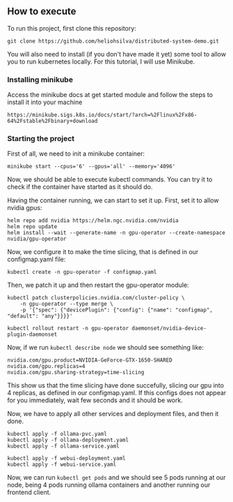 ## How to execute

To run this project, first clone this repository:

```
git clone https://github.com/heliohsilva/distributed-system-demo.git
```

You will also need to install (if you don't have made it yet) some tool to allow you to run
kubernetes locally. For this tutorial, I will use Minikube.

### Installing minikube

Access the minikube docs at get started module and follow the steps to install it into your machine

```
https://minikube.sigs.k8s.io/docs/start/?arch=%2Flinux%2Fx86-64%2Fstable%2Fbinary+download
```

### Starting the project

First of all, we need to init a minikube container:

```
minikube start --cpus='6' --gpus='all' --memory='4096'
```

Now, we should be able to execute kubectl commands. You can try it to check if the container have started as
it should do.

Having the container running, we can start to set it up. First, set it to allow nvidia gpus:

```
helm repo add nvidia https://helm.ngc.nvidia.com/nvidia
helm repo update
helm install --wait --generate-name -n gpu-operator --create-namespace nvidia/gpu-operator

```

Now, we configure it to make the time slicing, that is defined in our configmap.yaml file:

```
kubectl create -n gpu-operator -f configmap.yaml
```

Then, we patch it up and then restart the gpu-operator module:

```
kubectl patch clusterpolicies.nvidia.com/cluster-policy \
    -n gpu-operator --type merge \
    -p '{"spec": {"devicePlugin": {"config": {"name": "configmap", "default": "any"}}}}'

kubectl rollout restart -n gpu-operator daemonset/nvidia-device-plugin-daemonset
```

Now, if we run `kubectl describe node` we should see something like:

```
nvidia.com/gpu.product=NVIDIA-GeForce-GTX-1650-SHARED
nvidia.com/gpu.replicas=4
nvidia.com/gpu.sharing-strategy=time-slicing

```

This show us that the time slicing have done succefully, slicing our gpu into 4 replicas, as defined in our configmap.yaml. If this configs does not appear for you immediately, wait few seconds and it should be work.

Now, we have to apply all other services and deployment files, and then it done.

```
kubectl apply -f ollama-pvc.yaml
kubectl apply -f ollama-deployment.yaml
kubectl apply -f ollama-service.yaml

kubectl apply -f webui-deployment.yaml
kubectl apply -f webui-service.yaml

```

Now, we can run `kubectl get pods` and we should see 5 pods running at our node, being 4 pods running ollama containers and another running our frontend client.
